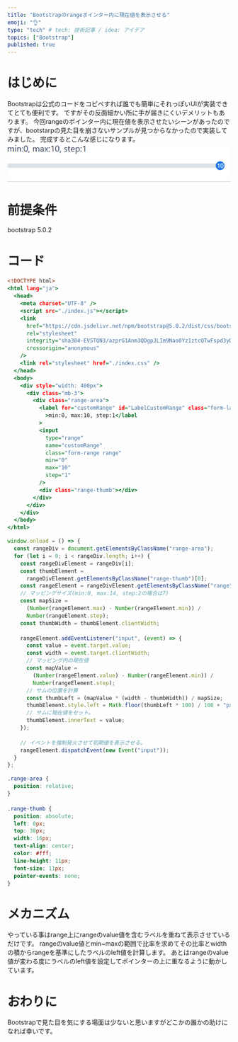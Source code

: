 ```yaml
---
title: "Bootstrapのrangeポインター内に現在値を表示させる"
emoji: "👌"
type: "tech" # tech: 技術記事 / idea: アイデア
topics: ["Bootstrap"]
published: true
---
```


# はじめに
Bootstrapは公式のコードをコピペすれば誰でも簡単にそれっぽいUIが実装できてとても便利です。
ですがその反面細かい所に手が届きにくいデメリットもあります。
今回rangeのポインター内に現在値を表示させたいシーンがあったのですが、bootstarpの見た目を崩さないサンプルが見つからなかったので実装してみました。
完成するとこんな感じになります。
![](/images/8127a6b2df78ce/1.gif)

# 前提条件
bootstrap 5.0.2

# コード
```html:index.html
<!DOCTYPE html>
<html lang="ja">
  <head>
    <meta charset="UTF-8" />
    <script src="./index.js"></script>
    <link
      href="https://cdn.jsdelivr.net/npm/bootstrap@5.0.2/dist/css/bootstrap.min.css"
      rel="stylesheet"
      integrity="sha384-EVSTQN3/azprG1Anm3QDgpJLIm9Nao0Yz1ztcQTwFspd3yD65VohhpuuCOmLASjC"
      crossorigin="anonymous"
    />
    <link rel="stylesheet" href="./index.css" />
  </head>
  <body>
    <div style="width: 400px">
      <div class="mb-3">
        <div class="range-area">
          <label for="customRange" id="LabelCustomRange" class="form-label"
            >min:0, max:10, step:1</label
          >
          <input
            type="range"
            name="customRange"
            class="form-range range"
            min="0"
            max="10"
            step="1"
          />
          <div class="range-thumb"></div>
        </div>
      </div>
    </div>
  </body>
</html>
```

```js:index.js
window.onload = () => {
  const rangeDiv = document.getElementsByClassName("range-area");
  for (let i = 0; i < rangeDiv.length; i++) {
    const rangeDivElement = rangeDiv[i];
    const thumbElement =
      rangeDivElement.getElementsByClassName("range-thumb")[0];
    const rangeElement = rangeDivElement.getElementsByClassName("range")[0];
    // マッピングサイズ(min:0, max:14, step:2の場合は7)
    const mapSize =
      (Number(rangeElement.max) - Number(rangeElement.min)) /
      Number(rangeElement.step);
    const thumbWidth = thumbElement.clientWidth;

    rangeElement.addEventListener("input", (event) => {
      const value = event.target.value;
      const width = event.target.clientWidth;
      // マッピング内の現在値
      const mapValue =
        (Number(rangeElement.value) - Number(rangeElement.min)) /
        Number(rangeElement.step);
      // サムの位置を計算
      const thumbLeft = (mapValue * (width - thumbWidth)) / mapSize;
      thumbElement.style.left = Math.floor(thumbLeft * 100) / 100 + "px";
      // サムに現在値をセット。
      thumbElement.innerText = value;
    });

    // イベントを強制発火させて初期値を表示させる。
    rangeElement.dispatchEvent(new Event("input"));
  }
};
```

```css::index.css
.range-area {
  position: relative;
}

.range-thumb {
  position: absolute;
  left: 0px;
  top: 38px;
  width: 16px;
  text-align: center;
  color: #fff;
  line-height: 11px;
  font-size: 11px;
  pointer-events: none;
}
```

# メカニズム
やっている事はrange上にrangeのvalue値を含むラベルを重ねて表示させているだけです。
rangeのvalue値とmin~maxの範囲で比率を求めてその比率とwidthの積からrangeを基準にしたラベルのleft値を計算します。
あとはrangeのvalue値が変わる度にラベルのleft値を設定してポインターの上に重なるように動かしています。

# おわりに
Bootstrapで見た目を気にする場面は少ないと思いますがどこかの誰かの助けになれば幸いです。
